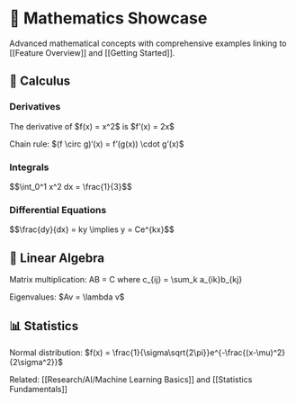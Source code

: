 <h1>📐 Mathematics Showcase</h1><p>Advanced mathematical concepts with comprehensive examples linking to [[Feature Overview]] and [[Getting Started]].</p><h2>🧮 Calculus</h2><h3>Derivatives</h3><p>The derivative of $f(x) = x^2$ is $f’(x) = 2x$</p><p>Chain rule: $(f \circ g)‘(x) = f’(g(x)) \cdot g’(x)$</p><h3>Integrals</h3><p>$$\int_0^1 x^2 dx = \frac{1}{3}$$</p><h3>Differential Equations</h3><p>$$\frac{dy}{dx} = ky \implies y = Ce^{kx}$$</p><h2>🔢 Linear Algebra</h2><p>Matrix multiplication: <span src="AB = C" data-type="math-inline" class="math-inline" data-src="AB = C">AB = C</span> where <span src="c_{ij} = \sum_k a_{ik}b_{kj}" data-type="math-inline" class="math-inline" data-src="c_{ij} = \sum_k a_{ik}b_{kj}">c_{ij} = \sum_k a_{ik}b_{kj}</span></p><p>Eigenvalues: $Av = \lambda v$</p><h2>📊 Statistics</h2><p>Normal distribution: $f(x) = \frac{1}{\sigma\sqrt{2\pi}}e^{-\frac{(x-\mu)^2}{2\sigma^2}}$</p><p>Related: [[Research/AI/Machine Learning Basics]] and [[Statistics Fundamentals]]</p>